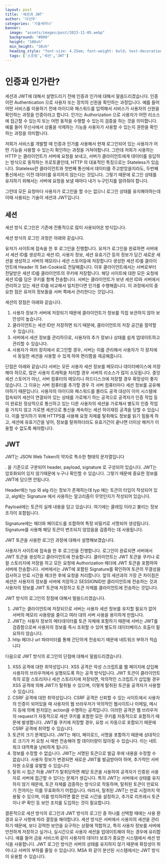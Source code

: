 ```yaml
---
layout: post  
title: '세션과 JWT'
author: '이선우'
categories: '기술세미나'
banner:
  image: "assets/images/post/2023-11-05.webp"
  background: "#000"
  height: "100vh"
  min_height: "38vh"
  heading_style: "font-size: 4.25em; font-weight: bold; text-decoration: underline"
  tags: ['스프링','세션','JWT']
---
```


# 인증과 인가란?

세션과 JWT에 대해서 설명드리기 전에 인증과 인가에 대해서 말씀드리겠습니다.
인증이란 Authentication 으로 사용자 또는 장치의 신원을 확인하는 과정입니다.
예를 들어 어떤 서비스를 이용하기 전에 아이디와 패스워드를 입력해서 서비스가 사용자의 신원을 확인하는 과정을 인증이라고 합니다.
인가는 Authorization 으로 사용자가 어떤 리소스에 접근할 수 있는지 또는 어떤 동작을 수행할 수 있는지 검증을 하는 것을 의미합니다.
예를 들어 무신사에서 상품을 삭제하는 기능을 사용자가 사용할 수 있는지 권한을 확인하는 과정을 의미합니다.

저희가 서비스를 개발할 때 인증과 인가를 사용해서 현재 로그인되어 있는 사용자가 어떤 기능을 사용할 수 있는지 확인하는 과정을 거쳐야합니다.
그런데 저희가 사용하는 HTTP 는 클라이언트가 서버에 요청을 보내고, 서버가 클라이언트에게 데이터를 응답하는 방식으로 동작하는 프로토콜인데, HTTP 의 대표적인 특징으로는 Stateless가 있습니다. Stateless란 클라이언트와 첫번째 통신에서 데이터를 주고받았을지라도, 두번째 통신에서는 이전 데이터를 유지하지 않는다는 것입니다. 그렇기 때문에 로그인 상태를 유지하기 위해서는 서버에 요청을 보낼 때마다 내가 누구인지를 알려줘야 합니다.

그런데 모든 요청마다 사용자가 로그인을 할 수는 없으니 로그인 상태를 유지해야하는데 이때 사용되는 기술이 세션과 JWT입니다.

## 세션
세션 방식 로그인은 기존에 전통적으로 많이 사용되어온 방식입니다.

세션 방식의 로그인 과정은 아래와 같습니다.

유저가 사이트에 접속을 한 후 로그인을 진행합니다.
유저가 로그인을 완료하면 서버에서 세션 ID를 생성하고 세션 ID, 사용자 정보, 세션 유효기간 등의 정보가 담긴 새로운 세션을 생성하고 서버의 메모리나 세션 스토어등에 저장합니다
생성한 세션 ID를 클라이언트에 Header 의 Set-Cookie로 전달해줍니다.
이후 클라이언트에서는 서버로부터 전달받은 세션 ID를 클라이언트의 쿠키에 저장합니다.
해당 사이트에 대한 모든 요청에 세션 ID를 담은 쿠키를 함께 전송합니다.
서버는 클라이언트가 보낸 세션 ID와 서버에서 관리하고 있는 세션 ID를 비교해서 일치한다면 인가를 수행해줍니다.
이 과정에서의 중요한 점은 유저의 정보들을 서버 쪽에서 관리한다는 것입니다.

세션의 장점은 아래와 같습니다.

1. 사용자 정보가 서버에 저장되기 때문에 클라이언트가 정보를 직접 보관하지 않아 보안성이 높습니다.
2. 클라이언트는 세션 ID만 저장하면 되기 때문에, 클라이언트의 저장 공간을 절약할 수 있습니다.
3. 서버에서 세션 정보를 관리하므로, 사용자의 추가 정보나 상태를 쉽게 업데이트하고 관리할 수 있습니다.
4. 사용자가 여러 장치에서 로그인할 경우, 서버는 이를 관리해서 사용자가 각 장치에서 동일한 세션을 사용할 수 있게 하여 편리함을 제공해줍니다.


단점은 아래와 같습니다
서버는 모든 사용자 세션 정보를 메모리나 데이터베이스에 저장해야 하므로, 많은 사용자 트래픽을 처리할 경우 서버의 리소스가 많이 소모됩니다.
중앙 세션 스토어가 아닌, 서버 컴퓨터의 메모리나 하드디스크에 저장할 경우 확장성이 좋지 않습니다. 그 이유는 서버 컴퓨터를 추가할 경우 각 서버 컴퓨터마다 세션 정보를 공유해야하기 때문입니다.
사용자의 아이디와 패스워드를 몰라도 공격 대상이 이미 시스템에 접속되어 세션이 연결되어 있는 상태를 가로채기 하는 공격으로 공격자가 인증 작업 등이 완료된 정상적으로 통신하고 있는 다른 사용자의 세션을 가로채서 별도의 인증 작업을 거치지 않고 가로챈 세션으로 통신을 계속하는 세션 하이재킹 공격을 당할 수 있습니다. 이를 방지하기 위해 HTTPS를 사용해 요청 자체를 탈취해도 정보를 읽기 힘들게 하고, 세션에 유효기간을 넣어, 정보를 탈취하더라도 유효기간이 끝나면 더이상 해커가 이용할 수 없도록 해야합니다.

## JWT

JWT는 JSON Web Token의 약자로 특수한 형태의 문자열입니다

. 을 기준으로 구분되어 header, payload, signature 로 구성되어 있습니다.
JWT는 암호화되어 있지 않기때문에 누구나 확인할 수 있습니다. 그렇기 때문에 중요한 정보를 JWT에 담으면 안됩니다.

Header에는 typ 와 alg 라는 정보가 존재하는데 typ 에는 토큰의 타입이 작성되어 있고, alg에는 Signature 에서 사용하는 알고리즘이 무엇인지가 작성되어 있습니다.

Payload에는 토큰의 실제 내용을 담고 있습니다. 여기에는 클레임 이라고 불리는 정보 조각이 포함됩니다.

Signature에는 헤더와 페이로드를 조합하여 특정 비밀키로 서명되어 생성됩니다. Signature를 사용해 해당 토큰이 변조되지 않았음을 검증하는 데 사용됩니다.

JWT 토큰을 사용한 로그인 과정에 대해서 설명해보겠습니다.

사용자가 사이트에 접속을 한 후 로그인을 진행합니다.
로그인이 완료되면 서버에서 JWT 토큰을 생성하고 클라이언트에 전송합니다.
클라이언트는 JWT 토큰을 쿠키나 로컬 스토리지에 저장을 하고 모든 요청에 Authorization 헤더에 JWT 토큰을 포함하여 서버에 전송합니다.
서버에서는 JWT에 포함된 Signature를 확인하여 토큰의 무결성을 검사하고 만료 시간을 체크한 후에 요청을 처리합니다.
앞의 세션과의 가장 큰 차이점은 세션은 사용자의 정보를 서버에 저장하고 SESSIONID만 클라이언트에 전송하는 것과 사용자의 정보를 JWT 토큰에 저장하고 토큰 자체를 클라이언트에 전송하는 것입니다.

JWT 방식의 로그인의 장점에 대해서 말씀드리겠습니다.
1. JWT는 클라이언트에 저장되므로 서버는 사용자 세션 정보를 유지할 필요가 없어 서버의 메모리 사용량을 줄이고 여러 대의 서버 사용을 용이하게 만듭니다.
2. JWT는 사용자 정보의 메타데이터를 토큰 자체에 포함하기 때문에 서버는 JWT를 검증함으로써 사용자의 정보를 즉시 조회할 수 있어 별도의 데이터베이스 호출이 필요하지 않습니다.
3. http 헤더나 url 파라미터를 통해 간단하게 전송되기 때문에 네트워크 부하가 적습니다

다음으로 JWT 방식의 로그인의 단점에 대해서 말씀드리겠습니다.
1. XSS 공격에 대한 취약성입니다.
   XSS 공격은 악성 스크립트를 웹 페이지에 삽입해 사용자의 브라우저에서 실행되도록 하는 공격 방식입니다. JWT 토큰이 클라이언트 측의 로컬 스토리지나 세션 스토리지에 저장되면, 악의적인 스크립트가 삽입될 경우 XSS 공격에 의해 JWT가 탈취될 수 있으며, 이렇게 탈취된 토큰을 공격자가 사용할 수 있습니다.
2. CSRF 공격에 대한 취약성입니다.
   CSRF 공격은 신뢰할 수 있는 사이트에서 사용자의 인증이 되어있을 때 사용자의 웹 브라우저가 악의적인 웹사이트나 이메일, 메시지 등에 의해 원치않는 action을 수행하는 공격입니다. 이러한 공격은 웹 브라우저의 request가 자동적으로 세션 쿠키를 포함한 모든 쿠키를 자동적으로 포함하기 때문에 발생합니다. JWT를 쿠키에 저장할 경우, 요청 시 자동으로 포함되기 때문에 CSRF 공격에 취약할 수 있습니다.
3. 토큰의 크기 문제입니다. 
   JWT는 헤더, 페이로드, 서명을 포함하기 때문에 상대적으로 크기가 커 요청 시 매번 전송해야 할 데이터량이 많아질 수 있습니다. 이는 네트워크 대역폭을 낭비하게 됩니다.
4. 정보를 수정할 수 없습니다. 
   JWT는 서명된 토큰으로 발급 후에 내용을 수정할 수 없습니다. 사용자 정보가 변경되면 새로운 JWT를 발급받아야 하며, 추가적인 서버 자원 소모를 유발할 수 있습니다
5. 탈취 시 접근 허용
   JWT가 탈취당하면 해당 토큰을 사용하여 공격자가 인증된 사용자로 서버에 접근할 수 있다는 문제가 생깁니다. 특히 JWT는 서버에서 상태를 유지하지 않기 때문에, 토큰 자체를 검증하는 방식으로 작동하며, 탈취된 토큰이 만료되기 전까지는 이를 무효화하기 어렵습니다. 따라서, 탈취된 JWT는 만료 시점까지 악용될 수 있으며, 이를 방지하려면 짧은 만료 시간을 설정하고, 추가로 리프레시 토큰이나 IP 확인 등 보안 조치를 도입하는 것이 필요합니다.

결론적으로 세션 방식의 로그인과 JWT 방식의 로그인 중 하나를 선택할 때에는 사용 환경과 요구 사항에 따라 결정을 해야합니다.
세션 방식은 서버에서 사용자의 세션을 관리하기 때문에, 보다 강력한 보안을 요구하는 상황에 적합하고, 특히 사용자 정보를 서버에 안전하게 저장하고 싶거나, 실시간으로 사용자 세션을 업데이트해야 하는 경우에 유리합니다. 예를 들어 금융 서비스와 같이 사용자의 데이터 보호가 중요한 시스템에서 세션 방식을 사용합니다.
JWT 로그인 방식은 서버의 상태를 유지하지 않기 때문에 확장성이 뛰어나고 서버의 부하를 줄일 수 있습니다. MSA 와 같이 분산된 시스템에서는 JWT 방식이 유용할 수 있습니다.
